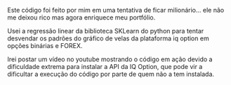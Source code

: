 Este código foi feito por mim em uma tentativa de ficar milionário... ele não me deixou rico mas agora enriquece meu portfólio.

Usei a regressão linear da biblioteca SKLearn do python para tentar desvendar os padrões do gráfico de velas da plataforma iq option em opções binárias e FOREX.

Irei postar um vídeo no youtube mostrando o código em ação devido a dificuldade extrema para instalar a API da IQ Option, que pode vir a dificultar a execução do código por parte de quem não a tem instalada.
